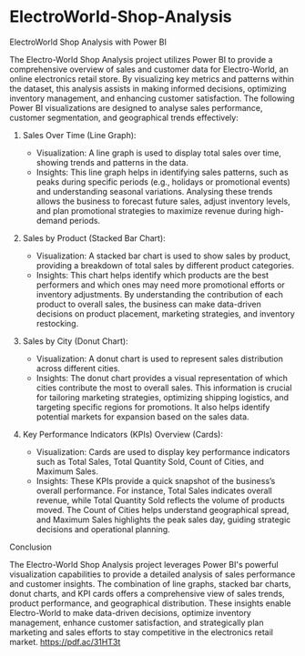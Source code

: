 # ElectroWorld-Shop-Analysis
ElectroWorld Shop Analysis with Power BI

The Electro-World Shop Analysis project utilizes Power BI to provide a comprehensive overview of sales and customer data for Electro-World, an online electronics retail store. By visualizing key metrics and patterns within the dataset, this analysis assists in making informed decisions, optimizing inventory management, and enhancing customer satisfaction. The following Power BI visualizations are designed to analyse sales performance, customer segmentation, and geographical trends effectively:

1. Sales Over Time (Line Graph):
   - Visualization: A line graph is used to display total sales over time, showing trends and patterns in the data.
   - Insights: This line graph helps in identifying sales patterns, such as peaks during specific periods (e.g., holidays or promotional events) and understanding seasonal variations. Analysing these trends allows the business to forecast future sales, adjust inventory levels, and plan promotional strategies to maximize revenue during high-demand periods.

2. Sales by Product (Stacked Bar Chart):
   - Visualization: A stacked bar chart is used to show sales by product, providing a breakdown of total sales by different product categories.
   - Insights: This chart helps identify which products are the best performers and which ones may need more promotional efforts or inventory adjustments. By understanding the contribution of each product to overall sales, the business can make data-driven decisions on product placement, marketing strategies, and inventory restocking.

3. Sales by City (Donut Chart):
   - Visualization: A donut chart is used to represent sales distribution across different cities.
   - Insights: The donut chart provides a visual representation of which cities contribute the most to overall sales. This information is crucial for tailoring marketing strategies, optimizing shipping logistics, and targeting specific regions for promotions. It also helps identify potential markets for expansion based on the sales data.

4. Key Performance Indicators (KPIs) Overview (Cards):
   - Visualization: Cards are used to display key performance indicators such as Total Sales, Total Quantity Sold, Count of Cities, and Maximum Sales.
   - Insights: These KPIs provide a quick snapshot of the business’s overall performance. For instance, Total Sales indicates overall revenue, while Total Quantity Sold reflects the volume of products moved. The Count of Cities helps understand geographical spread, and Maximum Sales highlights the peak sales day, guiding strategic decisions and operational planning.

Conclusion

The Electro-World Shop Analysis project leverages Power BI's powerful visualization capabilities to provide a detailed analysis of sales performance and customer insights. The combination of line graphs, stacked bar charts, donut charts, and KPI cards offers a comprehensive view of sales trends, product performance, and geographical distribution. These insights enable Electro-World to make data-driven decisions, optimize inventory management, enhance customer satisfaction, and strategically plan marketing and sales efforts to stay competitive in the electronics retail market.
https://pdf.ac/31HT3t


